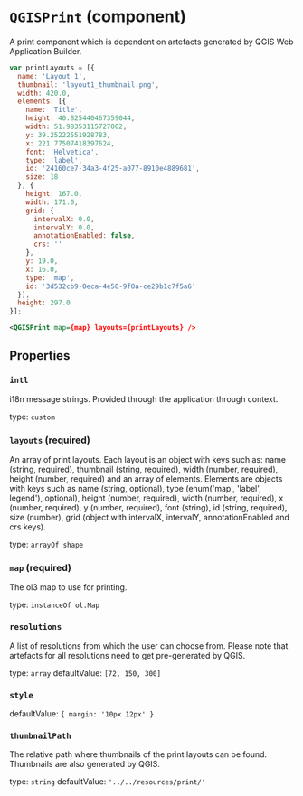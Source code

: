 `QGISPrint` (component)
=======================

A print component which is dependent on artefacts generated by QGIS Web Application Builder.

```javascript
var printLayouts = [{
  name: 'Layout 1',
  thumbnail: 'layout1_thumbnail.png',
  width: 420.0,
  elements: [{
    name: 'Title',
    height: 40.825440467359044,
    width: 51.98353115727002,
    y: 39.25222551928783,
    x: 221.77507418397624,
    font: 'Helvetica',
    type: 'label',
    id: '24160ce7-34a3-4f25-a077-8910e4889681',
    size: 18
  }, {
    height: 167.0,
    width: 171.0,
    grid: {
      intervalX: 0.0,
      intervalY: 0.0,
      annotationEnabled: false,
      crs: ''
    },
    y: 19.0,
    x: 16.0,
    type: 'map',
    id: '3d532cb9-0eca-4e50-9f0a-ce29b1c7f5a6'
  }],
  height: 297.0
}];
```

```xml
<QGISPrint map={map} layouts={printLayouts} />
```

Properties
----------

### `intl`

i18n message strings. Provided through the application through context.

type: `custom`


### `layouts` (required)

An array of print layouts. Each layout is an object with keys such as: name (string, required),
thumbnail (string, required), width (number, required), height (number, required) and an array of elements.
Elements are objects with keys such as name (string, optional), type (enum('map', 'label', legend'), optional),
height (number, required), width (number, required), x (number, required), y (number, required), font (string),
id (string, required), size (number), grid (object with intervalX, intervalY, annotationEnabled and crs keys).

type: `arrayOf shape`


### `map` (required)

The ol3 map to use for printing.

type: `instanceOf ol.Map`


### `resolutions`

A list of resolutions from which the user can choose from. Please note that artefacts for all resolutions need to get pre-generated by QGIS.

type: `array`
defaultValue: `[72, 150, 300]`


### `style`

defaultValue: `{
  margin: '10px 12px'
}`


### `thumbnailPath`

The relative path where thumbnails of the print layouts can be found. Thumbnails are also generated by QGIS.

type: `string`
defaultValue: `'../../resources/print/'`

